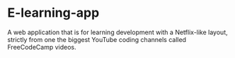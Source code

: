 # E-learning-app
A web application that is for learning development with a Netflix-like layout, strictly from one the biggest YouTube coding channels called FreeCodeCamp videos. 
